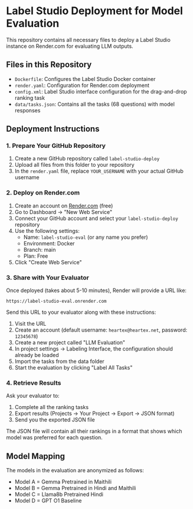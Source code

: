 # Label Studio Deployment for Model Evaluation

This repository contains all necessary files to deploy a Label Studio instance on Render.com for evaluating LLM outputs.

## Files in this Repository

- `Dockerfile`: Configures the Label Studio Docker container
- `render.yaml`: Configuration for Render.com deployment
- `config.xml`: Label Studio interface configuration for the drag-and-drop ranking task
- `data/tasks.json`: Contains all the tasks (68 questions) with model responses

## Deployment Instructions

### 1. Prepare Your GitHub Repository

1. Create a new GitHub repository called `label-studio-deploy`
2. Upload all files from this folder to your repository
3. In the `render.yaml` file, replace `YOUR_USERNAME` with your actual GitHub username

### 2. Deploy on Render.com

1. Create an account on [Render.com](https://render.com) (free)
2. Go to Dashboard → "New Web Service"
3. Connect your GitHub account and select your `label-studio-deploy` repository
4. Use the following settings:
   - Name: `label-studio-eval` (or any name you prefer)
   - Environment: Docker
   - Branch: main
   - Plan: Free
5. Click "Create Web Service"

### 3. Share with Your Evaluator

Once deployed (takes about 5-10 minutes), Render will provide a URL like:
```
https://label-studio-eval.onrender.com
```

Send this URL to your evaluator along with these instructions:

1. Visit the URL
2. Create an account (default username: `heartex@heartex.net`, password: `12345678`)
3. Create a new project called "LLM Evaluation"
4. In project settings → Labeling Interface, the configuration should already be loaded
5. Import the tasks from the data folder
6. Start the evaluation by clicking "Label All Tasks"

### 4. Retrieve Results

Ask your evaluator to:
1. Complete all the ranking tasks
2. Export results (Projects → Your Project → Export → JSON format)
3. Send you the exported JSON file

The JSON file will contain all their rankings in a format that shows which model was preferred for each question.

## Model Mapping

The models in the evaluation are anonymized as follows:
- Model A = Gemma Pretrained in Maithili
- Model B = Gemma Pretrained in Hindi and Maithili
- Model C = Llama8b Pretrained Hindi
- Model D = GPT O1 Baseline
